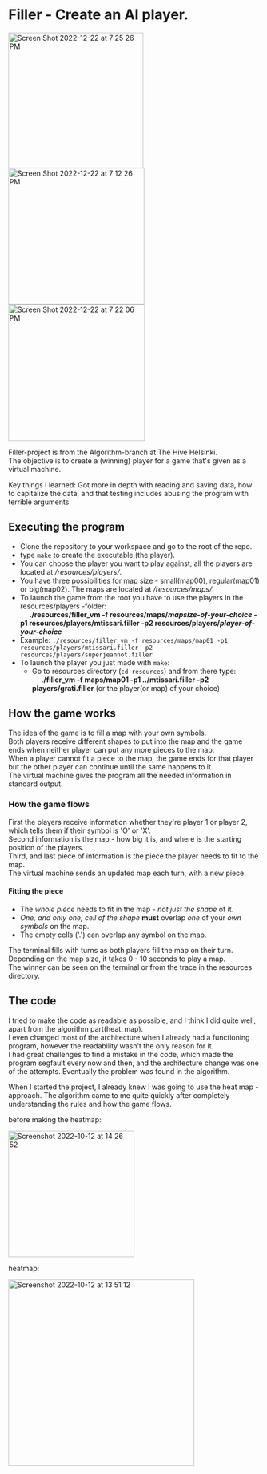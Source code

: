 # Filler - Create an AI player.
  <img width="270" alt="Screen Shot 2022-12-22 at 7 25 26 PM" src="https://user-images.githubusercontent.com/90178358/209191779-b2c34c4c-c9a7-4b0d-9598-becd9a91f853.png"> <img width="272" alt="Screen Shot 2022-12-22 at 7 12 26 PM" src="https://user-images.githubusercontent.com/90178358/209190166-5a8cdb60-9954-40cb-86d3-9cff9374532a.png"> <img width="273" alt="Screen Shot 2022-12-22 at 7 22 06 PM" src="https://user-images.githubusercontent.com/90178358/209191419-d3e470e3-7d15-47a7-b263-9234767c025b.png">

Filler-project is from the Algorithm-branch at The Hive Helsinki.  
The objective is to create a (winning) player for a game that's given as a virtual machine.  
  
Key things I learned: Got more in depth with reading and saving data, how to capitalize the data, and that testing includes abusing the program with terrible arguments.  
  
  

## Executing the program
  
- Clone the repository to your workspace and go to the root of the repo.
- type `make` to create the executable (the player).
- You can choose the player you want to play against, all the players are located at */resources/players/*.
- You have three possibilities for map size - small(map00), regular(map01) or big(map02). The maps are located at */resources/maps/*.
- To launch the game from the root you have to use the players in the resources/players -folder:  
&emsp; **./resources/filler_vm -f resources/maps/_mapsize-of-your-choice_ -p1 resources/players/mtissari.filler -p2 resources/players/_player-of-your-choice_**
- Example: `./resources/filler_vm -f resources/maps/map01 -p1 resources/players/mtissari.filler -p2 resources/players/superjeannot.filler`
- To launch the player you just made with `make`:
  - Go to resources directory (`cd resources`) and from there type:  
&emsp; **./filler_vm -f maps/map01 -p1 ../mtissari.filler -p2 players/grati.filler** (or the player(or map) of your choice)
  
## How the game works
  
The idea of the game is to fill a map with your own symbols.  
Both players receive different shapes to put into the map and the game ends when neither player can put any more pieces to the map.  
When a player cannot fit a piece to the map, the game ends for that player but the other player can continue until the same happens to it.  
The virtual machine gives the program all the needed information in standard output.  
  
### How the game flows
First the players receive information whether they're player 1 or player 2, which tells them if their symbol is 'O' or 'X'.  
Second information is the map - how big it is, and where is the starting position of the players.  
Third, and last piece of information is the piece the player needs to fit to the map.  
The virtual machine sends an updated map each turn, with a new piece. 
  
#### Fitting the piece
- The _whole piece_ needs to fit in the map - _not just the shape_ of it.
- _One, and only one, cell of the shape_ **must** overlap _one_ of your _own symbols_ on the map.
- The empty cells ('.') can overlap any symbol on the map.
  
The terminal fills with turns as both players fill the map on their turn. Depending on the map size, it takes 0 - 10 seconds to play a map.  
The winner can be seen on the terminal or from the trace in the resources directory.
  
  
## The code
  
I tried to make the code as readable as possible, and I think I did quite well, apart from the algorithm part(heat_map).  
I even changed most of the architecture when I already had a functioning program, however the readability wasn't the only reason for it.  
I had great challenges to find a mistake in the code, which made the program segfault every now and then, and the architecture change was one of the attempts.
Eventually the problem was found in the algorithm.  
  
When I started the project, I already knew I was going to use the heat map -approach. The algorithm came to me quite quickly after completely understanding the rules and how the game flows.  
  

before making the heatmap:

<img width="252" alt="Screenshot 2022-10-12 at 14 26 52" src="https://user-images.githubusercontent.com/86073849/195331079-7dbd316b-feb7-4ccb-9e7a-970dabae2766.png">

heatmap:

<img width="372" alt="Screenshot 2022-10-12 at 13 51 12" src="https://user-images.githubusercontent.com/86073849/195326031-63d5bb13-04de-4b8f-a0ca-e79cef2fc012.png">
  
  
  
